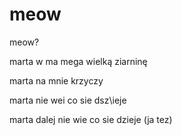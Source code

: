 # meow
meow?

marta w ma mega wielką ziarninę


marta na mnie krzyczy

marta nie wei co sie dsz\ieje

marta dalej nie wie co sie dzieje (ja tez)
